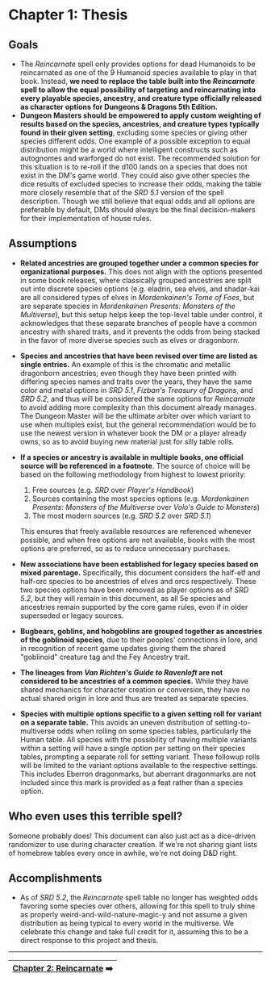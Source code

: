 # Chapter 1: Thesis

## Goals

- The _Reincarnate_ spell only provides options for dead Humanoids to be reincarnated as one of the 9 Humanoid species available to play in that book. Instead, **we need to replace the table built into the _Reincarnate_ spell to allow the equal possibility of targeting and reincarnating into every playable species, ancestry, and creature type officially released as character options for Dungeons & Dragons 5th Edition.**
- **Dungeon Masters should be empowered to apply custom weighting of results based on the species, ancestries, and creature types typically found in their given setting**, excluding some species or giving other species different odds. One example of a possible exception to equal distribution might be a world where intelligent constructs such as autognomes and warforged do not exist. The recommended solution for this situation is to re-roll if the d100 lands on a species that does not exist in the DM's game world. They could also give other species the dice results of excluded species to increase their odds, making the table more closely resemble that of the _SRD 5.1_ version of the spell description. Though we still believe that equal odds and all options are preferable by default, DMs should always be the final decision-makers for their implementation of house rules.

## Assumptions

- **Related ancestries are grouped together under a common species for organizational purposes.** This does not align with the options presented in some book releases, where classically grouped ancestries are split out into discrete species options (e.g. eladrin, sea elves, and shadar-kai are all considered types of elves in _Mordenkainen's Tome of Foes_, but are separate species in _Mordenkainen Presents: Monsters of the Multiverse_), but this setup helps keep the top-level table under control, it acknowledges that these separate branches of people have a common ancestry with shared traits, and it prevents the odds from being stacked in the favor of more diverse species such as elves or dragonborn.
- **Species and ancestries that have been revised over time are listed as single entries.** An example of this is the chromatic and metallic dragonborn ancestries; even though they have been printed with differing species names and traits over the years, they have the same color and metal options in _SRD 5.1_, _Fizban's Treasury of Dragons_, and _SRD 5.2_, and thus will be considered the same options for _Reincarnate_ to avoid adding more complexity than this document already manages. The Dungeon Master will be the ultimate arbiter over which variant to use when multiples exist, but the general recommendation would be to use the newest version in whatever book the DM or a player already owns, so as to avoid buying new material just for silly table rolls.

- **If a species or ancestry is available in multiple books, one official source will be referenced in a footnote**. The source of choice will be based on the following methodology from highest to lowest priority:

  1. Free sources (e.g. _SRD_ over _Player's Handbook_)
  2. Sources containing the most species options (e.g. _Mordenkainen Presents: Monsters of the Multiverse_ over _Volo's Guide to Monsters_)
  3. The most modern sources (e.g. _SRD 5.2_ over _SRD 5.1_)

  This ensures that freely available resources are referenced whenever possible, and when free options are not available, books with the most options are preferred, so as to reduce unnecessary purchases.

- **New associations have been established for legacy species based on mixed parentage.** Specifically, this document considers the half-elf and half-orc species to be ancestries of elves and orcs respectively. These two species options have been removed as player options as of _SRD 5.2_, but they will remain in this document, as all 5e species and ancestries remain supported by the core game rules, even if in older superseded or legacy sources.
- **Bugbears, goblins, and hobgoblins are grouped together as ancestries of the goblinoid species**, due to their peoples' connections in lore, and in recognition of recent game updates giving them the shared "goblinoid" creature tag and the Fey Ancestry trait.
- **The lineages from _Van Richten's Guide to Ravenloft_ are not considered to be ancestries of a common species.** While they have shared mechanics for character creation or conversion, they have no actual shared origin in lore and thus are treated as separate species.
- **Species with multiple options specific to a given setting roll for variant on a separate table.** This avoids an uneven distribution of setting-to-multiverse odds when rolling on some species tables, particularly the Human table. All species with the possibility of having multiple variants within a setting will have a single option per setting on their species tables, prompting a separate roll for setting variant. These followup rolls will be limited to the variant options available to the respective settings. This includes Eberron dragonmarks, but aberrant dragonmarks are not included since this mark is provided as a feat rather than a species option.

## Who even uses this terrible spell?

Someone probably does! This document can also just act as a dice-driven randomizer to use during character creation. If we're not sharing giant lists of homebrew tables every once in awhile, we're not doing D&D right.

## Accomplishments

- As of _SRD 5.2_, the _Reincarnate_ spell table no longer has weighted odds favoring some species over others, allowing for this spell to truly shine as properly weird-and-wild-nature-magic-y and not assume a given distribution as being typical to every world in the multiverse. We celebrate this change and take full credit for it, assuming this to be a direct response to this project and thesis.

---

| [Chapter 2: Reincarnate](ch-2-reincarnate.md) ➡️ |
|-:|
